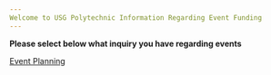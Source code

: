 ```yaml
---
Welcome to USG Polytechnic Information Regarding Event Funding
---
```

**Please select below what inquiry you have regarding events**

[Event Planning](https://usgpolytechnic.github.io/USG-Polytechnic/Events/Event%20Planning/)


